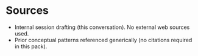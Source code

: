 # Sources
- Internal session drafting (this conversation). No external web sources used.
- Prior conceptual patterns referenced generically (no citations required in this pack).

